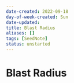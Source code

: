 ```yaml
---
date-created: 2022-09-18
day-of-week-created: Sun
date-updated: 
title: Blast Radius
aliases: []
tags: [SeedNote]
status: unstarted
---
```


# Blast Radius
